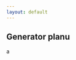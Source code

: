 ```yaml
---
layout: default
---
```

Generator planu
---
<script>
<iframe src="http://akz.pwr.edu.pl">czy dziala</iframe>
</script>
a
